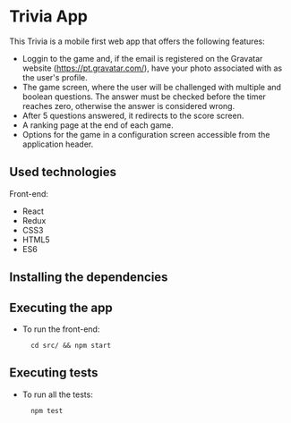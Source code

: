 # Trivia App
This Trivia is a mobile first web app that offers the following features:
  - Loggin to the game and, if the email is registered on the Gravatar website (https://pt.gravatar.com/), have your photo associated with as the user's profile.
  - The game screen, where the user will be challenged with multiple and boolean questions. The answer must be checked before the timer reaches zero, otherwise the answer is considered wrong.
  - After 5 questions answered, it redirects to the score screen.
  - A ranking page at the end of each game.
  - Options for the game in a configuration screen accessible from the application header.

## Used technologies

Front-end:

  - React
  - Redux
  - CSS3
  - HTML5
  - ES6

## Installing the dependencies

## Executing the app
* To run the front-end:

  ```
    cd src/ && npm start
  ```

## Executing tests

* To run all the tests:

  ```
    npm test
  ```
